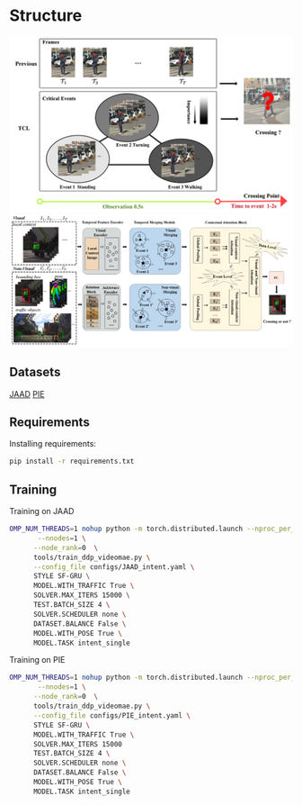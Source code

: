 # Structure
![image](https://github.com/dadaguailhb/TCL/blob/main/img/motivation1.png)
![image](https://github.com/dadaguailhb/TCL/blob/main/img/%E6%A1%86%E6%9E%B6_%E5%89%AF%E6%9C%AC2.png)


## Datasets
[JAAD](https://data.nvision2.eecs.yorku.ca/JAAD_dataset/)
[PIE](https://data.nvision2.eecs.yorku.ca/PIE_dataset/)

## Requirements
Installing requirements:
```bash
pip install -r requirements.txt
```

## Training
Training on JAAD
```bash
OMP_NUM_THREADS=1 nohup python -m torch.distributed.launch --nproc_per_node=6 \
       --nnodes=1 \
      --node_rank=0  \
      tools/train_ddp_videomae.py \
      --config_file configs/JAAD_intent.yaml \
      STYLE SF-GRU \
      MODEL.WITH_TRAFFIC True \
      SOLVER.MAX_ITERS 15000 \
      TEST.BATCH_SIZE 4 \
      SOLVER.SCHEDULER none \
      DATASET.BALANCE False \
      MODEL.WITH_POSE True \
      MODEL.TASK intent_single
```

Training on PIE
```bash
OMP_NUM_THREADS=1 nohup python -m torch.distributed.launch --nproc_per_node=6 \
       --nnodes=1 \
      --node_rank=0  \
      tools/train_ddp_videomae.py \
      --config_file configs/PIE_intent.yaml \
      STYLE SF-GRU \
      MODEL.WITH_TRAFFIC True \
      SOLVER.MAX_ITERS 15000 
      TEST.BATCH_SIZE 4 \
      SOLVER.SCHEDULER none \
      DATASET.BALANCE False \
      MODEL.WITH_POSE True \
      MODEL.TASK intent_single
